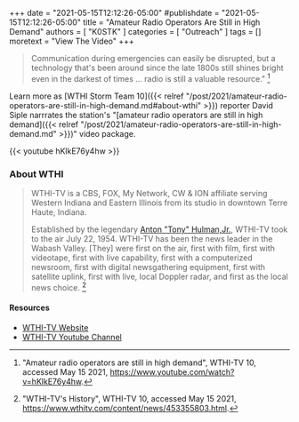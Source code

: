 +++
date = "2021-05-15T12:12:26-05:00"
#publishdate = "2021-05-15T12:12:26-05:00"
title = "Amateur Radio Operators Are Still in High Demand"
authors = [ "K0STK" ]
categories = [ "Outreach" ]
tags = []
moretext = "View The Video"
+++
>Communication during emergencies can easily be disrupted, but a technology
>that's been around since the late 1800s still shines bright even in the
>darkest of times ... radio is still a valuable resource." [^1]

Learn more as
[WTHI Storm Team 10]({{< relref "/post/2021/amateur-radio-operators-are-still-in-high-demand.md#about-wthi" >}})
reporter David Siple narrrates the station's
"[amateur radio operators are still in high demand]({{< relref "/post/2021/amateur-radio-operators-are-still-in-high-demand.md" >}})"
video package.

[^1]: "Amateur radio operators are still in high demand", WTHI-TV 10, accessed May 15 2021, https://www.youtube.com/watch?v=hKlkE76y4hw.

<!--more-->

{{< youtube hKlkE76y4hw >}}

### About WTHI

>WTHI-TV is a CBS, FOX, My Network, CW & ION affiliate serving Western
>Indiana and Eastern Illinois from its studio in downtown Terre Haute,
>Indiana.
>
>Established by the legendary
>[Anton "Tony" Hulman,Jr.](https://en.wikipedia.org/wiki/Tony_Hulman),
> WTHI-TV took to the air July 22, 1954. WTHI-TV has been the news
>leader in the Wabash Valley. [They] were first on the air, first with
>film, first with videotape, first with live capability, first with a
>computerized newsroom, first with digital newsgathering equipment,
>first with satellite uplink, first with live, local Doppler radar, and
>first as the local news choice. [^2]

#### Resources

* [WTHI-TV Website](https://www.wthitv.com/)
* [WTHI-TV Youtube Channel]()

[^2]: "WTHI-TV's History", WTHI-TV 10, accessed May 15 2021, https://www.wthitv.com/content/news/453355803.html.
